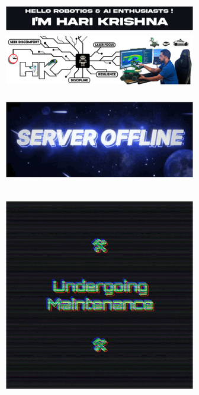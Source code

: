 

![Alt text for your image](git_title_1.png)

![Alt text for your image](git_cover_photo.png)

<br>

<!--------------------------- SERVER DOWN -------------------------------------->

<p align="center">
  <img src="server1.gif" alt="Alt text for your image">
</p>
<br>
<br>
<p align="center">
  <img src="server2.gif" alt="Alt text for your image">
</p>
